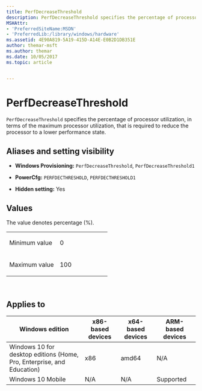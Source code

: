 ```yaml
---
title: PerfDecreaseThreshold
description: PerfDecreaseThreshold specifies the percentage of processor utilization, in terms of the maximum processor utilization, that is required to reduce the processor to a lower performance state.
MSHAttr:
- 'PreferredSiteName:MSDN'
- 'PreferredLib:/library/windows/hardware'
ms.assetid: 4E90A819-5A19-415D-A14E-E0B2D1DB351E
author: themar-msft
ms.author: themar
ms.date: 10/05/2017
ms.topic: article


---
```


# PerfDecreaseThreshold


`PerfDecreaseThreshold` specifies the percentage of processor utilization, in terms of the maximum processor utilization, that is required to reduce the processor to a lower performance state.

## <span id="Aliases_and_setting_visibility"></span><span id="aliases_and_setting_visibility"></span><span id="ALIASES_AND_SETTING_VISIBILITY"></span>Aliases and setting visibility


-   **Windows Provisioning:** `PerfDecreaseThreshold`, `PerfDecreaseThreshold1`

-   **PowerCfg:** `PERFDECTHRESHOLD`, `PERFDECTHRESHOLD1`

-   **Hidden setting:** Yes

## <span id="Values"></span><span id="values"></span><span id="VALUES"></span>Values


The value denotes percentage (%).

<table>
<colgroup>
<col width="50%" />
<col width="50%" />
</colgroup>
<tbody>
<tr class="odd">
<td><p>Minimum value</p></td>
<td><p>0</p></td>
</tr>
<tr class="even">
<td><p>Maximum value</p></td>
<td><p>100</p></td>
</tr>
</tbody>
</table>

 

## <span id="Applies_to"></span><span id="applies_to"></span><span id="APPLIES_TO"></span>Applies to


| Windows edition                                                        | x86-based devices | x64-based devices | ARM-based devices |
|------------------------------------------------------------------------|-------------------|-------------------|-------------------|
| Windows 10 for desktop editions (Home, Pro, Enterprise, and Education) | x86               | amd64             | N/A               |
| Windows 10 Mobile                                                      | N/A               | N/A               | Supported         |
